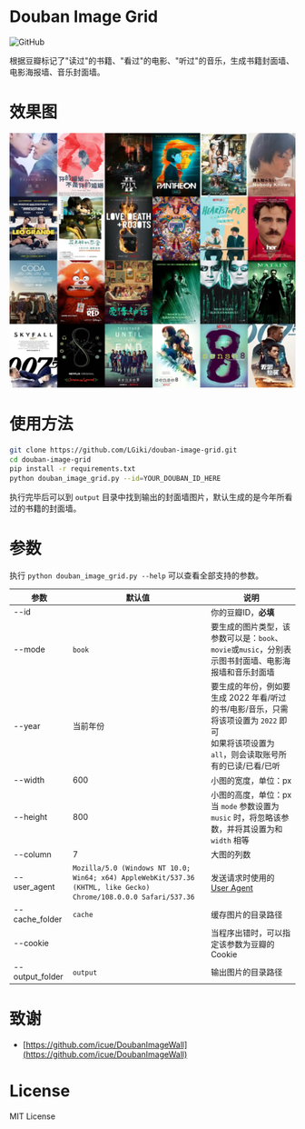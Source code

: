 # Douban Image Grid

![GitHub](https://img.shields.io/github/license/LGiki/douban-image-grid?style=flat-square)

根据豆瓣标记了"读过"的书籍、"看过"的电影、"听过"的音乐，生成书籍封面墙、电影海报墙、音乐封面墙。

# 效果图

![](example.webp)

# 使用方法

```bash
git clone https://github.com/LGiki/douban-image-grid.git
cd douban-image-grid
pip install -r requirements.txt
python douban_image_grid.py --id=YOUR_DOUBAN_ID_HERE
```

执行完毕后可以到 `output` 目录中找到输出的封面墙图片，默认生成的是今年所看过的书籍的封面墙。

# 参数

执行 `python douban_image_grid.py --help` 可以查看全部支持的参数。

| 参数            | 默认值                                                       | 说明                                                         |
| --------------- | ------------------------------------------------------------ | ------------------------------------------------------------ |
| --id            |                                                              | 你的豆瓣ID，**必填**                                         |
| --mode          | `book`                                                       | 要生成的图片类型，该参数可以是：`book`、`movie`或`music`，分别表示图书封面墙、电影海报墙和音乐封面墙 |
| --year          | 当前年份                                                     | 要生成的年份，例如要生成 2022 年看/听过的书/电影/音乐，只需将该项设置为 `2022` 即可<br />如果将该项设置为`all`，则会读取账号所有的已读/已看/已听 |
| --width         | 600                                                          | 小图的宽度，单位：px                                         |
| --height        | 800                                                          | 小图的高度，单位：px<br />当 `mode` 参数设置为 `music` 时，将忽略该参数，并将其设置为和 `width` 相等 |
| --column        | 7                                                            | 大图的列数                                                   |
| --user_agent    | `Mozilla/5.0 (Windows NT 10.0; Win64; x64) AppleWebKit/537.36 (KHTML, like Gecko) Chrome/108.0.0.0 Safari/537.36` | 发送请求时使用的 [User Agent](https://developer.mozilla.org/en-US/docs/Web/HTTP/Headers/User-Agent) |
| --cache_folder  | `cache`                                                      | 缓存图片的目录路径                                           |
| --cookie        |                                                              | 当程序出错时，可以指定该参数为豆瓣的 Cookie                  |
| --output_folder | `output`                                                     | 输出图片的目录路径                                           |

# 致谢

- [https://github.com/icue/DoubanImageWall](https://github.com/icue/DoubanImageWall)

# License

MIT License

